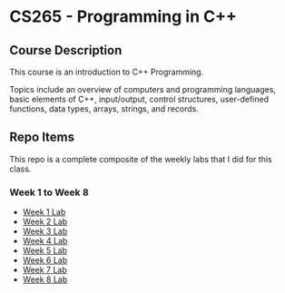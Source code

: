 # CS265 - Programming in C++

## Course Description
This course is an introduction to C++ Programming. 

Topics include an overview of computers and programming languages, basic elements of C++, input/output, control structures, user-defined functions, data types, arrays, strings, and records.

## Repo Items
This repo is a complete composite of the weekly labs that I did for this class.

### Week 1 to Week 8
  * [Week 1 Lab]()
  * [Week 2 Lab]()
  * [Week 3 Lab]()
  * [Week 4 Lab]()
  * [Week 5 Lab]()
  * [Week 6 Lab]()
  * [Week 7 Lab]()
  * [Week 8 Lab]()
